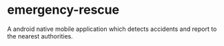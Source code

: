 # emergency-rescue
A android native mobile application which detects accidents and report to the nearest authorities.
